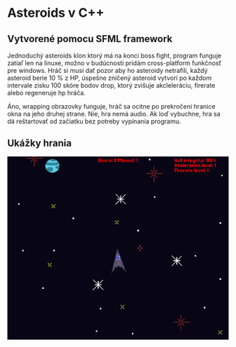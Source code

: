 # Asteroids v C++

## Vytvorené pomocu SFML framework

Jednoduchý asteroids klon ktorý má na konci boss fight, program funguje zatiaľ len na linuxe,
možno v budúcnosti pridám cross-platform funkčnosť pre windows. Hráč si musí dať pozor aby ho asteroidy netrafili, každý asteroid berie 10 % z HP, úspešne zničený asteroid vytvorí po každom intervale zisku 100 skóre bodov drop, ktorý zvišuje akcleleráciu, firerate alebo regeneruje hp hráča. 

Áno, wrapping obrazovky funguje, hráč sa ocitne po prekročení hranice okna na jeho druhej strane.
Nie, hra nemá audio.
Ak loď vybuchne, hra sa dá reštartovať od začiatku bez potreby vypínania programu.


## Ukážky hrania

![Gif ukazka hrania](gameplay1.gif)

